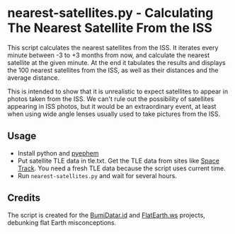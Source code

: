 nearest-satellites.py - Calculating The Nearest Satellite From the ISS
======================================================================

This script calculates the nearest satellites from the ISS. It iterates
every minute between -3 to +3 months from now, and calculate the
nearest satellite at the given minute. At the end it tabulates the results
and displays the 100 nearest satellites from the ISS, as well as their
distances and the average distance.

This is intended to show that it is unrealistic to expect satellites to appear in photos taken from the ISS. We can't rule out the possibility of satellites appearing in ISS photos, but it would be an extraordinary event, at least when using wide angle lenses usually used to take pictures from the ISS.

## Usage

* Install python and [pyephem](http://rhodesmill.org/pyephem/)
* Put satellite TLE data in tle.txt. Get the TLE data from sites like [Space Track](https://www.space-track.org/). You need a fresh TLE data because the script uses current time.
* Run `nearest-satellites.py` and wait for several hours.

## Credits

The script is created for the [BumiDatar.id](https://bumidatar.id) and [FlatEarth.ws](https://flatearth.ws) projects, debunking flat Earth misconceptions.